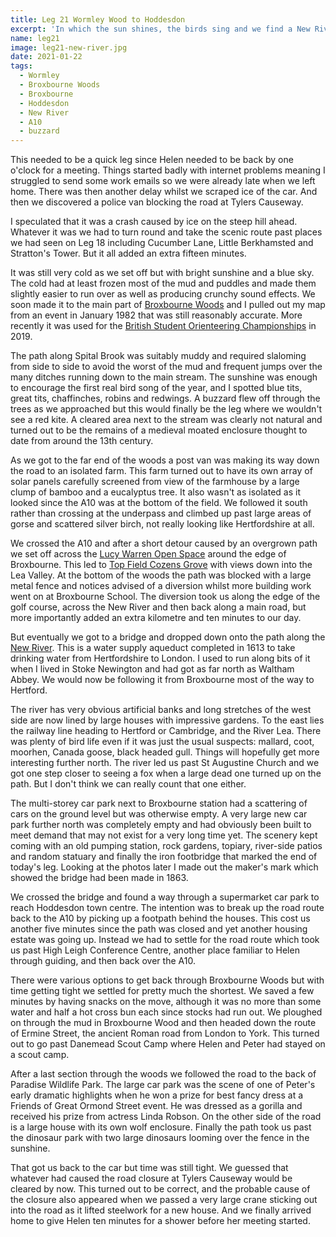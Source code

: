 ```yaml
---
title: Leg 21 Wormley Wood to Hoddesdon
excerpt: 'In which the sun shines, the birds sing and we find a New River'
name: leg21
image: leg21-new-river.jpg
date: 2021-01-22
tags:
  - Wormley
  - Broxbourne Woods
  - Broxbourne
  - Hoddesdon
  - New River
  - A10
  - buzzard
---
```


This needed to be a quick leg since Helen needed to be back by one o'clock for a meeting. Things started badly with internet problems meaning I struggled to send some work emails so we were already late when we left home. There was then another delay whilst we scraped ice of the car. And then we discovered a police van blocking the road at Tylers Causeway.

I speculated that it was a crash caused by ice on the steep hill ahead. Whatever it was we had to turn round and take the scenic route past places we had seen on Leg 18 including Cucumber Lane, Little Berkhamsted and Stratton's Tower. But it all added an extra fifteen minutes.

It was still very cold as we set off but with bright sunshine and a blue sky. The cold had at least frozen most of the mud and puddles and made them slightly easier to run over as well as producing crunchy sound effects. We soon made it to the main part of [Broxbourne Woods](https://www.hertfordshire.gov.uk/media-library/documents/environment-and-planning/countryside-management-service-%E2%80%93-places-to-visit/places-to-visit/broxbourne-woods/broxbourne-woods-walkers-guide.pdf) and I pulled out my map from an event in January 1982 that was still reasonably accurate. More recently it was used for the [British Student Orienteering Championships](https://www.cuoc.routegadget.co.uk/rg2/#27) in 2019.

The path along Spital Brook was suitably muddy and required slaloming from side to side to avoid the worst of the mud and frequent jumps over the many ditches running down to the main stream. The sunshine was enough to encourage the first real bird song of the year, and I spotted blue tits, great tits, chaffinches, robins and redwings. A buzzard flew off through the trees as we approached but this would finally be the leg where we wouldn't see a red kite. A cleared area next to the stream was clearly not natural and turned out to be the remains of a medieval moated enclosure thought to date from around the 13th century.

As we got to the far end of the woods a post van was making its way down the road to an isolated farm. This farm turned out to have its own array of solar panels carefully screened from view of the farmhouse by a large clump of bamboo and a eucalyptus tree. It also wasn't as isolated as it looked since the A10 was at the bottom of the field. We followed it south rather than crossing at the underpass and climbed up past large areas of gorse and scattered silver birch, not really looking like Hertfordshire at all.

We crossed the A10 and after a short detour caused by an overgrown path we set off across the [Lucy Warren Open Space](https://www.woodlandtrust.org.uk/visiting-woods/woods/lucy-warren-open-space/) around the edge of Broxbourne. This led to [Top Field Cozens Grove](https://ex.broxbourne.gov.uk/leisure-parks-and-green-spaces/top-field-cozens-grove) with views down into the Lea Valley. At the bottom of the woods the path was blocked with a large metal fence and notices advised of a diversion whilst more building work went on at Broxbourne School. The diversion took us along the edge of the golf course, across the New River and then back along a main road, but more importantly added an extra kilometre and ten minutes to our day.

But eventually we got to a bridge and dropped down onto the path along the [New River](http://www.luphen.org.uk/walks/new_river/newriver.pdf). This is a water supply aqueduct completed in 1613 to take drinking water from Hertfordshire to London. I used to run along bits of it when I lived in Stoke Newington and had got as far north as Waltham Abbey. We would now be following it from Broxbourne most of the way to Hertford.

The river has very obvious artificial banks and long stretches of the west side are now lined by large houses with impressive gardens. To the east lies the railway line heading to Hertford or Cambridge, and the River Lea. There was plenty of bird life even if it was just the usual suspects: mallard, coot, moorhen, Canada goose, black headed gull. Things will hopefully get more interesting further north. The river led us past St Augustine Church and we got one step closer to seeing a fox when a large dead one turned up on the path. But I don't think we can really count that one either.

The multi-storey car park next to Broxbourne station had a scattering of cars on the ground level but was otherwise empty. A very large new car park further north was completely empty and had obviously been built to meet demand that may not exist for a very long time yet. The scenery kept coming with an old pumping station, rock gardens, topiary, river-side patios and random statuary and finally the iron footbridge that marked the end of today's leg. Looking at the photos later I made out the maker's mark which showed the bridge had been made in 1863.

We crossed the bridge and found a way through a supermarket car park to reach Hoddesdon town centre. The intention was to break up the road route back to the A10 by picking up a footpath behind the houses. This cost us another five minutes since the path was closed and yet another housing estate was going up. Instead we had to settle for the road route which took us past High Leigh Conference Centre, another place familiar to Helen through guiding, and then back over the A10.

There were various options to get back through Broxbourne Woods but with time getting tight we settled for pretty much the shortest. We saved a few minutes by having snacks on the move, although it was no more than some water and half a hot cross bun each since stocks had run out. We ploughed on through the mud in Broxbourne Wood and then headed down the route of Ermine Street, the ancient Roman road from London to York. This turned out to go past Danemead Scout Camp where Helen and Peter had stayed on a scout camp.

After a last section through the woods we followed the road to the back of Paradise Wildlife Park. The large car park was the scene of one of Peter's early dramatic highlights when he won a prize for best fancy dress at a Friends of Great Ormond Street event. He was dressed as a gorilla and received his prize from actress Linda Robson. On the other side of the road is a large house with its own wolf enclosure. Finally the path took us past the dinosaur park with two large dinosaurs looming over the fence in the sunshine.

That got us back to the car but time was still tight. We guessed that whatever had caused the road closure at Tylers Causeway would be cleared by now. This turned out to be correct, and the probable cause of the closure also appeared when we passed a very large crane sticking out into the road as it lifted steelwork for a new house. And we finally arrived home to give Helen ten minutes for a shower before her meeting started.
